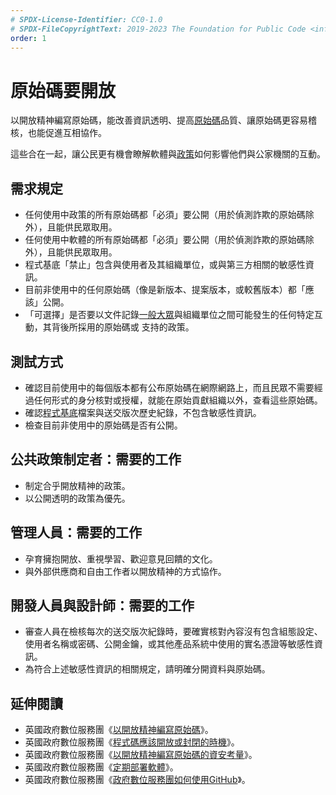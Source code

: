 ```yaml
---
# SPDX-License-Identifier: CC0-1.0
# SPDX-FileCopyrightText: 2019-2023 The Foundation for Public Code <info@publiccode.net>, https://standard.publiccode.net/AUTHORS
order: 1
---
```

# 原始碼要開放

以開放精神編寫原始碼，能改善資訊透明、提高[原始碼](../glossary.md#source-code)品質、讓原始碼更容易稽核，也能促進互相協作。

這些合在一起，讓公民更有機會瞭解軟體與[政策](../glossary.md#policy)如何影響他們與公家機關的互動。

## 需求規定

* 任何使用中政策的所有原始碼都「必須」要公開（用於偵測詐欺的原始碼除外），且能供民眾取用。
* 任何使用中軟體的所有原始碼都「必須」要公開（用於偵測詐欺的原始碼除外），且能供民眾取用。
* 程式基底「禁止」包含與使用者及其組織單位，或與第三方相關的敏感性資訊。
* 目前非使用中的任何原始碼（像是新版本、提案版本，或較舊版本）都「應該」公開。
* 「可選擇」是否要以文件記錄[一般大眾](../glossary.md#general-public)與組織單位之間可能發生的任何特定互動，其背後所採用的原始碼或
支持的政策。

## 測試方式

* 確認目前使用中的每個版本都有公布原始碼在網際網路上，而且民眾不需要經過任何形式的身分核對或授權，就能在原始貢獻組織以外，查看這些原始碼。
* 確認[程式基底](../glossary.md#codebase)檔案與送交版次歷史紀錄，不包含敏感性資訊。
* 檢查目前非使用中的原始碼是否有公開。

## 公共政策制定者：需要的工作

* 制定合乎開放精神的政策。
* 以公開透明的政策為優先。

## 管理人員：需要的工作

* 孕育擁抱開放、重視學習、歡迎意見回饋的文化。
* 與外部供應商和自由工作者以開放精神的方式協作。

## 開發人員與設計師：需要的工作

* 審查人員在檢核每次的送交版次紀錄時，要確實核對內容沒有包含組態設定、使用者名稱或密碼、公開金鑰，或其他產品系統中使用的實名憑證等敏感性資訊。
* 為符合上述敏感性資訊的相關規定，請明確分開資料與原始碼。

## 延伸閱讀

* 英國政府數位服務團《[以開放精神編寫原始碼](https://gds.blog.gov.uk/2012/10/12/coding-in-the-open/)》。
* 英國政府數位服務團《[程式碼應該開放或封閉的時機](https://www.gov.uk/government/publications/open-source-guidance/when-code-should-be-open-or-closed)》。
* 英國政府數位服務團《[以開放精神編寫原始碼的資安考量](https://www.gov.uk/government/publications/open-source-guidance/security-considerations-when-coding-in-the-open)》。
* 英國政府數位服務團《[定期部署軟體](https://www.gov.uk/service-manual/technology/deploying-software-regularly)》。
* 英國政府數位服務團《[政府數位服務團如何使用GitHub](https://gdstechnology.blog.gov.uk/2014/01/27/how-we-use-github/)》。
